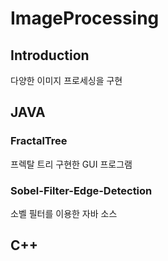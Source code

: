 # ImageProcessing

## Introduction
다양한 이미지 프로세싱을 구현

  
## JAVA

### FractalTree
프렉탈 트리 구현한 GUI 프로그램

### Sobel-Filter-Edge-Detection
소벨 필터를 이용한 자바 소스

## C++
